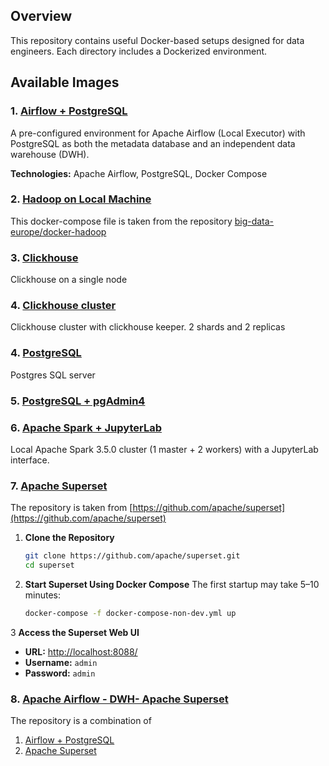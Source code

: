 ## Overview
This repository contains useful Docker-based setups designed for data engineers. Each directory includes a Dockerized environment.

## Available Images
### 1. [Airflow + PostgreSQL](./airflow-postgres/README.md)
A pre-configured environment for Apache Airflow (Local Executor) with PostgreSQL as both the metadata database and an independent data warehouse (DWH).

**Technologies:** Apache Airflow, PostgreSQL, Docker Compose

### 2. [Hadoop on Local Machine](./docker-hadoop/README.md) 
This docker-compose file is taken from the repository [big-data-europe/docker-hadoop](https://github.com/big-data-europe/docker-hadoop)

### 3. [Clickhouse](./clickhouse_single/README.md)
Clickhouse on a single node

### 4. [Clickhouse cluster](./clickhouse_cluster/README.md)
Clickhouse cluster with clickhouse keeper.
2 shards and 2 replicas

### 4. [PostgreSQL](./postgres/README.md)
Postgres SQL server 

### 5. [PostgreSQL + pgAdmin4](./postgres-pgadmin/README.md)

### 6. [Apache Spark + JupyterLab](./spark-jupyter/README.md)
Local Apache Spark 3.5.0 cluster (1 master + 2 workers) with a JupyterLab interface.

### 7. [Apache Superset](./superset/README.md)
The repository is taken from [https://github.com/apache/superset](https://github.com/apache/superset)

1.  **Clone the Repository**
    ```bash
    git clone https://github.com/apache/superset.git
    cd superset
    ```

2. **Start Superset Using Docker Compose**
The first startup may take 5–10 minutes:
    ```bash
    docker-compose -f docker-compose-non-dev.yml up
    ```

3 **Access the Superset Web UI**
- **URL:** [http://localhost:8088/](http://localhost:8088/)
- **Username:** `admin`
- **Password:** `admin`

### 8. [Apache Airflow - DWH- Apache Superset](./airflow-postgres-superset/README.md)
The repository is a combination of
1. [Airflow + PostgreSQL](./airflow-postgres/README.md)
7. [Apache Superset](./superset/README.md)